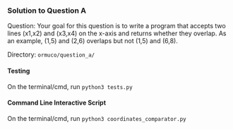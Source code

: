 
### Solution to Question A ###

Question: Your goal for this question is to write a program that accepts two lines (x1,x2) and (x3,x4) on the
          x-axis and returns whether they overlap. As an example, (1,5) and (2,6) overlaps but not (1,5)
          and (6,8).

Directory: `ormuco/question_a/`

#### Testing ####
On the terminal/cmd, run `python3 tests.py`

#### Command Line Interactive Script ####
On the terminal/cmd, run `python3 coordinates_comparator.py`
